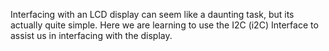 Interfacing with an LCD display can seem like a daunting task, but its actually quite simple. Here we are learning to use the I2C (i2C) Interface to assist us in interfacing with the display. 
